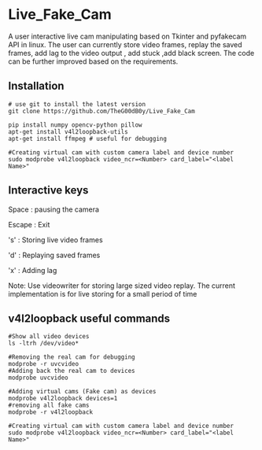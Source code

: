 # Live_Fake_Cam
A user interactive live cam manipulating based on Tkinter and pyfakecam API in linux. The user can currently store video frames, replay the saved frames, add lag to the video output , add stuck ,add black screen. The code can be further improved based on the requirements. 

## Installation

```
# use git to install the latest version
git clone https://github.com/TheG00dB0y/Live_Fake_Cam

pip install numpy opencv-python pillow
apt-get install v4l2loopback-utils
apt-get install ffmpeg # useful for debugging

#Creating virtual cam with custom camera label and device number
sudo modprobe v4l2loopback video_ncr=<Number> card_label="<label Name>"

```

## Interactive keys 

Space     : pausing the camera


Escape    : Exit 


's'       : Storing live video frames


'd'       : Replaying saved frames


'x'       : Adding lag
  
Note: Use videowriter for storing large sized video replay. The current implementation is for live storing for a small period of time
## v4l2loopback useful commands


```
#Show all video devices
ls -ltrh /dev/video*

#Removing the real cam for debugging
modprobe -r uvcvideo
#Adding back the real cam to devices
modprobe uvcvideo

#Adding virtual cams (Fake cam) as devices
modprobe v4l2loopback devices=1
#removing all fake cams
modprobe -r v4l2loopback

#Creating virtual cam with custom camera label and device number
sudo modprobe v4l2loopback video_ncr=<Number> card_label="<label Name>"

```
